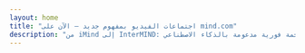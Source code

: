 ```yaml
---
layout: home
title: "اجتماعات الفيديو بمفهوم جديد — الآن على mind.com"
description: "من iMind إلى InterMIND: مكالمات فيديو بالصوت أولاً مع ترجمة فورية مدعومة بالذكاء الاصطناعي"
---
```


<HeroSection
  title="اجتماعات الفيديو بمفهوم جديد <br>— الآن على **mind.com**"
  text="من iMind إلى InterMIND: مكالمات فيديو بالصوت أولاً مع ترجمة كلام مباشرة">
<NavButton buttonLabel="اعرف المزيد" buttonClass="brand" to="/" />
<NavButton buttonLabel="المساعد" buttonClass="alt" to="/chat" />
</HeroSection>